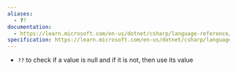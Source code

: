 ```yaml
---
aliases:
  - ??
documentation:
  - https://learn.microsoft.com/en-us/dotnet/csharp/language-reference/operators/null-coalescing-operator
specification: https://learn.microsoft.com/en-us/dotnet/csharp/language-reference/language-specification/expressions#1215-the-null-coalescing-operator
---
```

- `??` to check if a value is null and if it is not, then use its value